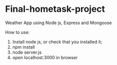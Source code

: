 # Final-hometask-project
Weather App using Node js, Express and Mongoose

How to use:
1. Install node js, or check that you installed it;
2. npm install
3. node server.js
4. open localhost:3000 in browser
